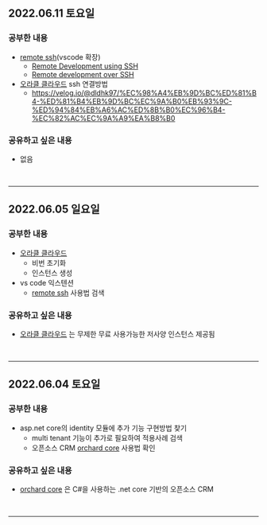 ## 2022.06.11 토요일
### 공부한 내용
- [remote ssh](https://marketplace.visualstudio.com/items?itemName=ms-vscode-remote.remote-ssh)(vscode 확장)
    + [Remote Development using SSH](https://code.visualstudio.com/docs/remote/ssh)
    + [Remote development over SSH](https://code.visualstudio.com/docs/remote/ssh-tutorial)
- [오라클 클라우드](https://cloud.oracle.com/) ssh 연결방법
    + https://velog.io/@dldhk97/%EC%98%A4%EB%9D%BC%ED%81%B4-%ED%81%B4%EB%9D%BC%EC%9A%B0%EB%93%9C-%ED%94%84%EB%A6%AC%ED%8B%B0%EC%96%B4-%EC%82%AC%EC%9A%A9%EA%B8%B0
### 공유하고 싶은 내용
- 없음
<br>

---

## 2022.06.05 일요일
### 공부한 내용
- [오라클 클라우드](https://cloud.oracle.com/)
    + 비번 초기화
    + 인스턴스 생성
- vs code 익스텐션
    + [remote ssh](https://marketplace.visualstudio.com/items?itemName=ms-vscode-remote.remote-ssh) 사용법 검색
### 공유하고 싶은 내용
- [오라클 클라우드](https://cloud.oracle.com/) 는 무제한 무료 사용가능한 저사양 인스턴스 제공됨
<br>

---

## 2022.06.04 토요일
### 공부한 내용
- asp.net core의 identity 모듈에 추가 기능 구현방법 찾기
    + multi tenant 기능이 추가로 필요하여 적용사례 검색
    + 오픈소스 CRM [orchard core](https://orchardcore.net/) 사용법 확인
### 공유하고 싶은 내용
- [orchard core](https://orchardcore.net/) 은 C#을 사용하는 .net core 기반의 오픈소스 CRM
<br>

---
